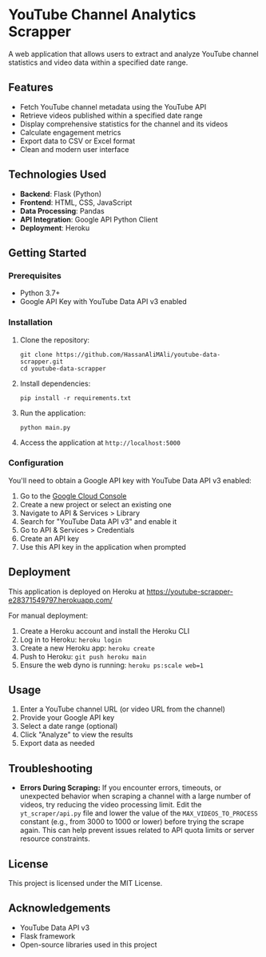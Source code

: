 # YouTube Channel Analytics Scrapper

A web application that allows users to extract and analyze YouTube channel statistics and video data within a specified date range.

## Features

- Fetch YouTube channel metadata using the YouTube API
- Retrieve videos published within a specified date range
- Display comprehensive statistics for the channel and its videos
- Calculate engagement metrics
- Export data to CSV or Excel format
- Clean and modern user interface

## Technologies Used

- **Backend**: Flask (Python)
- **Frontend**: HTML, CSS, JavaScript
- **Data Processing**: Pandas
- **API Integration**: Google API Python Client
- **Deployment**: Heroku

## Getting Started

### Prerequisites

- Python 3.7+
- Google API Key with YouTube Data API v3 enabled

### Installation

1. Clone the repository:
   ```
   git clone https://github.com/HassanAliMAli/youtube-data-scrapper.git
   cd youtube-data-scrapper
   ```

2. Install dependencies:
   ```
   pip install -r requirements.txt
   ```

3. Run the application:
   ```
   python main.py
   ```

4. Access the application at `http://localhost:5000`

### Configuration

You'll need to obtain a Google API key with YouTube Data API v3 enabled:

1. Go to the [Google Cloud Console](https://console.cloud.google.com/)
2. Create a new project or select an existing one
3. Navigate to API & Services > Library
4. Search for "YouTube Data API v3" and enable it
5. Go to API & Services > Credentials
6. Create an API key
7. Use this API key in the application when prompted

## Deployment

This application is deployed on Heroku at https://youtube-scrapper-e28371549797.herokuapp.com/

For manual deployment:

1. Create a Heroku account and install the Heroku CLI
2. Log in to Heroku: `heroku login`
3. Create a new Heroku app: `heroku create`
4. Push to Heroku: `git push heroku main`
5. Ensure the web dyno is running: `heroku ps:scale web=1`

## Usage

1. Enter a YouTube channel URL (or video URL from the channel)
2. Provide your Google API key
3. Select a date range (optional)
4. Click "Analyze" to view the results
5. Export data as needed

## Troubleshooting

- **Errors During Scraping:** If you encounter errors, timeouts, or unexpected behavior when scraping a channel with a large number of videos, try reducing the video processing limit. Edit the `yt_scraper/api.py` file and lower the value of the `MAX_VIDEOS_TO_PROCESS` constant (e.g., from 3000 to 1000 or lower) before trying the scrape again. This can help prevent issues related to API quota limits or server resource constraints.

## License

This project is licensed under the MIT License.

## Acknowledgements

- YouTube Data API v3
- Flask framework
- Open-source libraries used in this project

